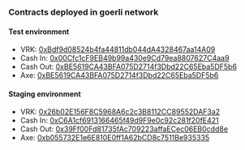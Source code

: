 ### Contracts deployed in goerli network

#### Test environment

- VRK: [0xBdf9d08524b4fa44811db044dA4328467aa14A09](https://goerli.etherscan.io/address/0xBdf9d08524b4fa44811db044dA4328467aa14A09)
- Cash In: [0x00Cfc1cF9EB49b99a430e9Cd79ea8807627C4aa9](https://goerli.etherscan.io/address/0x00Cfc1cF9EB49b99a430e9Cd79ea8807627C4aa9)
- Cash Out: [0xBE5619CA43BFA075D2714f3Dbd22C65Eba5DF5b6](https://goerli.etherscan.io/address/0xBE5619CA43BFA075D2714f3Dbd22C65Eba5DF5b6)
- Axe: [0xBE5619CA43BFA075D2714f3Dbd22C65Eba5DF5b6](https://goerli.etherscan.io/address/0xBE5619CA43BFA075D2714f3Dbd22C65Eba5DF5b6)

#### Staging environment

- VRK: [0x26b02E156F8C5968A6c2c3B8112CC89552DAF3a2](https://goerli.etherscan.io/address/0x26b02E156F8C5968A6c2c3B8112CC89552DAF3a2)
- Cash In: [0xC6A1cf6913166465f49d9F9e0c92c281f20fE421](https://goerli.etherscan.io/address/0xC6A1cf6913166465f49d9F9e0c92c281f20fE421)
- Cash Out: [0x39Ff00Fd81735fAc709223affaECec06EB0cdd8e](https://goerli.etherscan.io/address/0x39Ff00Fd81735fAc709223affaECec06EB0cdd8e)
- Axe: [0xb055732E1e6E810E0ff1A62bCD8c7511Be935335](https://goerli.etherscan.io/address/0xb055732E1e6E810E0ff1A62bCD8c7511Be935335)
